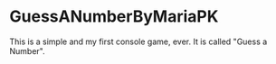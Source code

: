 # GuessANumberByMariaPK
This is a simple and my first console game, ever. It is called "Guess a Number". 
